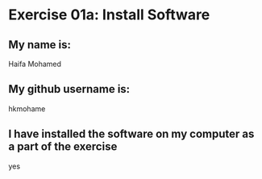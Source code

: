 # Exercise 01a: Install Software

## My name is:
Haifa Mohamed

## My github username is:
hkmohame

## I have installed the software on my computer as a part of the exercise
yes
